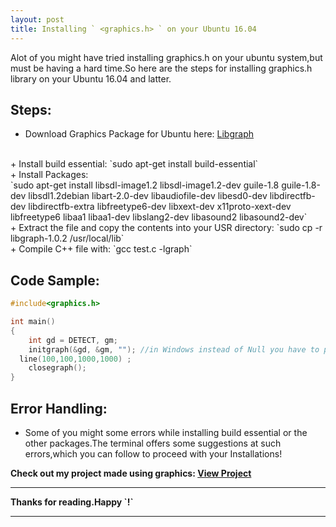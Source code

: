 ```yaml
---
layout: post
title: Installing ` <graphics.h> ` on your Ubuntu 16.04 
---
```


Alot of you might have tried installing graphics.h on your ubuntu system,but must be having a hard time.So here are the steps for installing graphics.h library on your Ubuntu 16.04 and latter.

## Steps:
+ Download Graphics Package for Ubuntu here: [Libgraph](http://download.savannah.gnu.org/releases/libgraph)
<br>
+ Install build essential: `sudo apt-get install build-essential`
<br>
+ Install Packages: <br>
`sudo apt-get install libsdl-image1.2 libsdl-image1.2-dev guile-1.8 guile-1.8-dev libsdl1.2debian libart-2.0-dev libaudiofile-dev libesd0-dev libdirectfb-dev libdirectfb-extra libfreetype6-dev libxext-dev x11proto-xext-dev libfreetype6 libaa1 libaa1-dev libslang2-dev libasound2 libasound2-dev`
<br>
+ Extract the file and copy the contents into your USR directory: `sudo cp -r libgraph-1.0.2 /usr/local/lib`
<br>
+ Compile C++ file with: `gcc test.c -lgraph`

## Code Sample:
```C++
#include<graphics.h>

int main()
{
	int gd = DETECT, gm;
	initgraph(&gd, &gm, ""); //in Windows instead of Null you have to provide path of graphic drivers!
  line(100,100,1000,1000) ;
	closegraph();
}
```
## Error Handling: 
+ Some of you might some errors while installing build essential or the other packages.The terminal offers some suggestions at such errors,which you can follow to proceed with your Installations!

<b>Check out my project made using graphics: <b>[View Project](https://github.com/Aviral1701/Lpp-Solver)
<hr>
<b>Thanks for reading.Happy `<coding>!`<b>
<hr>
